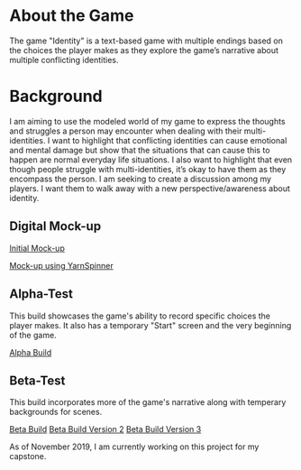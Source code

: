 # About the Game
The game "Identity" is a text-based game with multiple endings based on the choices the player makes as they explore the game’s narrative about multiple conflicting identities. 

# Background
I am aiming to use the modeled world of my game to express the thoughts and struggles a person may encounter when dealing with their multi-identities. I want to highlight that conflicting identities can cause emotional and mental damage but show that the situations that can cause this to happen are normal everyday life situations. I also want to highlight that even though people struggle with multi-identities, it’s okay to have them as they encompass the person. I am seeking to create a discussion among my players. I want them to walk away with a new perspective/awareness about identity.

## Digital Mock-up
<a href="https://ctran15.github.io/Identity/Digital%20Mock%20Ups/Initial%20Attempt/">Initial Mock-up<a> 

<a href="https://ctran15.github.io/Identity/Digital%20Mock%20Ups/YarnSpinner%20Attempt/">Mock-up using YarnSpinner<a>
  
## Alpha-Test
This build showcases the game's ability to record specific choices the player makes. It also has a temporary "Start" screen and the very beginning of the game.

<a href="https://ctran15.github.io/Identity/AlphaTest/">Alpha Build<a>
  
## Beta-Test
This build incorporates more of the game's narrative along with temperary backgrounds for scenes.

<a href="https://ctran15.github.io/Identity/BetaTest/">Beta Build<a>
<a href="https://ctran15.github.io/Identity/BetaTest19.11.17v2/">Beta Build Version 2<a>
<a href="https://ctran15.github.io/Identity/BetaTest19.11.21v3/">Beta Build Version 3<a>
  
  

As of November 2019, I am currently working on this project for my capstone.

